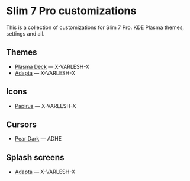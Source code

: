 # Slim 7 Pro customizations

This is a collection of customizations for Slim 7 Pro. KDE Plasma themes, settings and all.

## Themes

-   [Plasma Deck](https://www.pling.com/p/1811086) &mdash; X-VARLESH-X
-   [Adapta](https://www.pling.com/p/1191695) &mdash; X-VARLESH-X

## Icons

-   [Papirus](https://www.pling.com/p/1166289) &mdash; X-VARLESH-X

## Cursors

-   [Pear Dark](https://www.pling.com/p/1312474) &mdash; ADHE

## Splash screens

-   [Adapta](https://www.pling.com/p/1191695) &mdash; X-VARLESH-X
